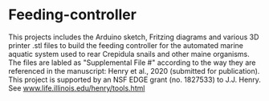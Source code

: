 # Feeding-controller
This projects includes the Arduino sketch, Fritzing diagrams and various 3D printer .stl files to build the feeding controller
for the automated marine aquatic system used to rear Crepidula snails and other maine organisms. The files are labled as 
"Supplemental File #" according to the way they are referenced in the manuscript: Henry et al., 2020 (submitted for 
publication). This project is supported by an NSF EDGE grant (no. 1827533) to J.J. Henry.
See www.life.illinois.edu/henry/tools.html
